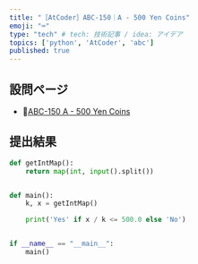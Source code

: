 ```yaml
---
title: "［AtCoder］ABC-150｜A - 500 Yen Coins"
emoji: "⌨️"
type: "tech" # tech: 技術記事 / idea: アイデア
topics: ['python', 'AtCoder', 'abc']
published: true
---
```


## 設問ページ

- 🔗[ABC-150 A - 500 Yen Coins](https://atcoder.jp/contests/abc150/tasks/abc150_a)

## 提出結果

```python
def getIntMap():
    return map(int, input().split())


def main():
    k, x = getIntMap()

    print('Yes' if x / k <= 500.0 else 'No')


if __name__ == "__main__":
    main()
```
